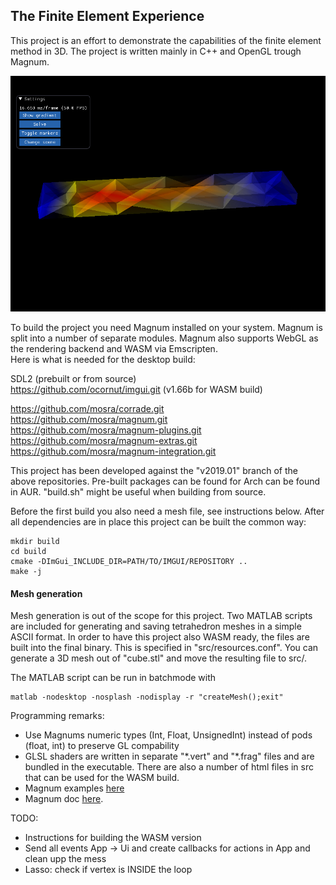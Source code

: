 ## The Finite Element Experience

This project is an effort to demonstrate the capabilities of the finite element method in 3D. The project is written mainly in C++ and OpenGL trough Magnum.

![](screenshot.png)

To build the project you need Magnum installed on your system. Magnum is split into a number of separate modules. Magnum also supports WebGL as the rendering backend and WASM via Emscripten.  
Here is what is needed for the desktop build:

SDL2 (prebuilt or from source)  
https://github.com/ocornut/imgui.git  (v1.66b for WASM build)

https://github.com/mosra/corrade.git  
https://github.com/mosra/magnum.git  
https://github.com/mosra/magnum-plugins.git  
https://github.com/mosra/magnum-extras.git  
https://github.com/mosra/magnum-integration.git  

This project has been developed against the "v2019.01" branch of the above repositories. Pre-built packages can be found for Arch can be found in AUR. "build.sh" might be useful when building from source.

Before the first build you also need a mesh file, see instructions below. After all dependencies are in place this project can be built the common way:

```
mkdir build
cd build
cmake -DImGui_INCLUDE_DIR=PATH/TO/IMGUI/REPOSITORY ..
make -j
```

#### Mesh generation
Mesh generation is out of the scope for this project. Two MATLAB scripts are included for generating and saving tetrahedron meshes in a simple ASCII format. In order to have this project also WASM ready, the files are built into the final binary. This is specified in "src/resources.conf". You can generate a 3D mesh out of "cube.stl" and move the resulting file to src/.

The MATLAB script can be run in batchmode with
```
matlab -nodesktop -nosplash -nodisplay -r "createMesh();exit"
```


Programming remarks:
- Use Magnums numeric types (Int, Float, UnsignedInt) instead of pods (float, int) to preserve GL compability
- GLSL shaders are written in separate "\*.vert" and "\*.frag" files and are bundled in the executable. There are also a number of html files in src that can be used for the WASM build.
- Magnum examples [here](https://github.com/mosra/magnum-examples)
- Magnum doc [here](https://doc.magnum.graphics/magnum/getting-started.html).

TODO:
* Instructions for building the WASM version
* Send all events App -> Ui and create callbacks for actions in App and clean upp the mess
* Lasso: check if vertex is INSIDE the loop